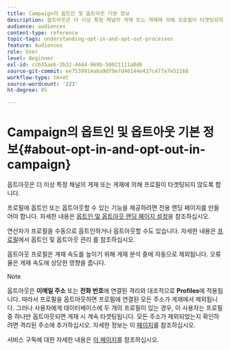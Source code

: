 ```yaml
---
title: Campaign의 옵트인 및 옵트아웃 기본 정보
description: 옵트아웃은 더 이상 특정 채널의 게재 또는 게재에 의해 프로필이 타겟팅되지 않도록 합니다.
audience: audiences
content-type: reference
topic-tags: understanding-opt-in-and-opt-out-processes
feature: Audiences
role: User
level: Beginner
exl-id: ccb35aeb-2b32-4444-969b-50021111a0d6
source-git-commit: ee7539914aba9df9e7d46144e437c477a7e52168
workflow-type: tm+mt
source-wordcount: '223'
ht-degree: 8%

---
```


# Campaign의 옵트인 및 옵트아웃 기본 정보{#about-opt-in-and-opt-out-in-campaign}

옵트아웃은 더 이상 특정 채널의 게재 또는 게재에 의해 프로필이 타겟팅되지 않도록 합니다.

프로필에 옵트인 또는 옵트아웃할 수 있는 기능을 제공하려면 전용 랜딩 페이지를 만들어야 합니다. 자세한 내용은 [옵트인 및 옵트아웃 랜딩 페이지 설정](../../audiences/using/managing-opt-in-and-opt-out-in-campaign.md#setting-up-opt-in-and-opt-out-landing-pages)을 참조하십시오.

연산자가 프로필을 수동으로 옵트인하거나 옵트아웃할 수도 있습니다. 자세한 내용은 [프로필](../../audiences/using/managing-opt-in-and-opt-out-in-campaign.md#managing-opt-in-and-opt-out-from-a-profile)에서 옵트인 및 옵트아웃 관리 를 참조하십시오.

옵트아웃 프로필은 게재 속도를 높이기 위해 게재 분석 중에 자동으로 제외됩니다. 오류율은 게재 속도에 상당한 영향을 줍니다.

>[!NOTE]
>
>옵트아웃은 **이메일 주소** 또는 **전화 번호**&#x200B;에 연결된 격리와 대조적으로 **Profiles**&#x200B;에 적용됩니다. 따라서 프로필을 옵트아웃하면 프로필에 연결된 모든 주소가 게재에서 제외됩니다. 그러나 사용자에게 데이터베이스에 두 개의 프로필이 있는 경우, 이 사용자는 프로필 중 하나만 옵트아웃되면 게재 시 계속 타겟팅됩니다. 모든 주소가 제외되었는지 확인하려면 격리된 주소에 추가하십시오. 자세한 정보는 이 [페이지](../../sending/using/understanding-quarantine-management.md#identifying-quarantined-addresses-for-the-entire-platform)를 참조하십시오.

서비스 구독에 대한 자세한 내용은 [이 페이지](../../audiences/using/about-subscriptions.md)를 참조하십시오.
